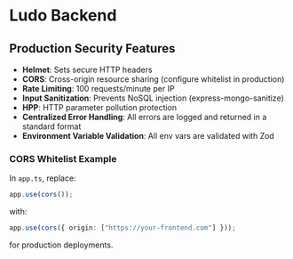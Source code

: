 # Ludo Backend

## Production Security Features

- **Helmet**: Sets secure HTTP headers
- **CORS**: Cross-origin resource sharing (configure whitelist in production)
- **Rate Limiting**: 100 requests/minute per IP
- **Input Sanitization**: Prevents NoSQL injection (express-mongo-sanitize)
- **HPP**: HTTP parameter pollution protection
- **Centralized Error Handling**: All errors are logged and returned in a standard format
- **Environment Variable Validation**: All env vars are validated with Zod

### CORS Whitelist Example

In `app.ts`, replace:

```ts
app.use(cors());
```

with:

```ts
app.use(cors({ origin: ["https://your-frontend.com"] }));
```

for production deployments.
